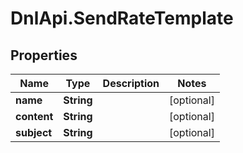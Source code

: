 # DnlApi.SendRateTemplate

## Properties
Name | Type | Description | Notes
------------ | ------------- | ------------- | -------------
**name** | **String** |  | [optional] 
**content** | **String** |  | [optional] 
**subject** | **String** |  | [optional] 


